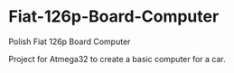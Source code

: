 # Fiat-126p-Board-Computer
Polish Fiat 126p Board Computer

Project for Atmega32 to create a basic computer for a car.
